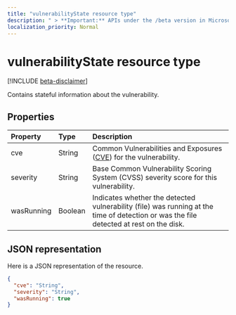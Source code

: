 ```yaml
---
title: "vulnerabilityState resource type"
description: " > **Important:** APIs under the /beta version in Microsoft Graph are in preview and are subject to change. Use of these APIs in production applications is not supported."
localization_priority: Normal
---
```


# vulnerabilityState resource type

 [!INCLUDE [beta-disclaimer](../../includes/beta-disclaimer.md)]

Contains stateful information about the vulnerability.

## Properties

| Property   | Type |Description|
|:---------------|:--------|:----------|
|cve|String|Common Vulnerabilities and Exposures ([CVE](https://cve.mitre.org/)) for the vulnerability.|
|severity|String|Base Common Vulnerability Scoring System (CVSS) severity score for this vulnerability.|
|wasRunning|Boolean|Indicates whether the detected vulnerability (file) was running at the time of detection or was the file detected at rest on the disk.|

## JSON representation

Here is a JSON representation of the resource.

<!-- {
  "blockType": "resource",
  "optionalProperties": [

  ],
  "@odata.type": "microsoft.graph.vulnerabilityState"
}-->

```json
{
  "cve": "String",
  "severity": "String",
  "wasRunning": true
}

```

<!-- uuid: 8fcb5dbc-d5aa-4681-8e31-b001d5168d79
2015-10-25 14:57:30 UTC -->
<!--
{
  "type": "#page.annotation",
  "description": "vulnerabilityState resource",
  "keywords": "",
  "section": "documentation",
  "tocPath": "",
  "suppressions": []
}
-->
